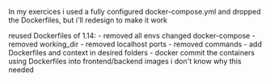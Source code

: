 In my exercices i used a fully configured docker-compose.yml and dropped the Dockerfiles, but i'll redesign to make it work

reused Dockerfiles of 1.14:
    - removed all envs
changed docker-compose
    - removed working_dir
    - removed localhost ports
    - removed commands
    - add Dockerfiles and context in desired folders
    - docker commit the containers using Dockerfiles into frontend/backend images i don't know why this needed 